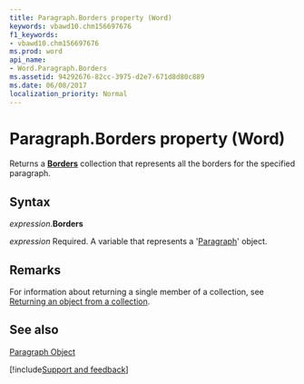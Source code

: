 ```yaml
---
title: Paragraph.Borders property (Word)
keywords: vbawd10.chm156697676
f1_keywords:
- vbawd10.chm156697676
ms.prod: word
api_name:
- Word.Paragraph.Borders
ms.assetid: 94292676-82cc-3975-d2e7-671d8d80c889
ms.date: 06/08/2017
localization_priority: Normal
---
```



# Paragraph.Borders property (Word)

Returns a  **[Borders](Word.borders.md)** collection that represents all the borders for the specified paragraph.


## Syntax

_expression_.**Borders**

_expression_ Required. A variable that represents a '[Paragraph](Word.Paragraph.md)' object.


## Remarks

For information about returning a single member of a collection, see [Returning an object from a collection](../word/Concepts/Miscellaneous/returning-an-object-from-a-collection-word.md).




## See also


[Paragraph Object](Word.Paragraph.md)

[!include[Support and feedback](~/includes/feedback-boilerplate.md)]